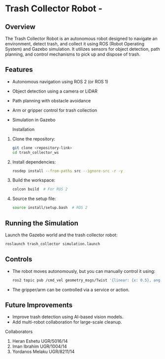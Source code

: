 # Trash Collector Robot - 

## Overview  
The Trash Collector Robot is an autonomous robot designed to navigate an environment, detect trash, and collect it using ROS (Robot Operating System) and Gazebo simulation. It utilizes sensors for object detection, path planning, and control mechanisms to pick up and dispose of trash.  

## Features  
- Autonomous navigation using ROS 2 (or ROS 1)  
- Object detection using a camera or LiDAR  
- Path planning with obstacle avoidance  
- Arm or gripper control for trash collection  
- Simulation in Gazebo  

   Installation  
1. Clone the repository:  
   ```bash
   git clone <repository-link>
   cd trash_collector_ws
   ```
2. Install dependencies:  
   ```bash
   rosdep install --from-paths src --ignore-src -r -y
   ```
3. Build the workspace:  
   ```bash
   colcon build  # For ROS 2
   ```
4. Source the setup file:  
   ```bash
   source install/setup.bash  # ROS 2
   ```

## Running the Simulation  
Launch the Gazebo world and the trash collector robot:  
```bash
roslaunch trash_collector simulation.launch
```

## Controls  
- The robot moves autonomously, but you can manually control it using:  
  ```bash
  ros2 topic pub /cmd_vel geometry_msgs/Twist '{linear: {x: 0.5}, angular: {z: 0.0}}'  # ROS 2
  ```
- The gripper/arm can be controlled via a service or action.  

## Future Improvements  
- Improve trash detection using AI-based vision models.  
- Add multi-robot collaboration for large-scale cleanup.  

 Collaborators 
1. Heran Eshetu UGR/5016/14
2. Iman Ibrahim UGR/1004/14
3. Yordanos Melaku UGR/8211/14

